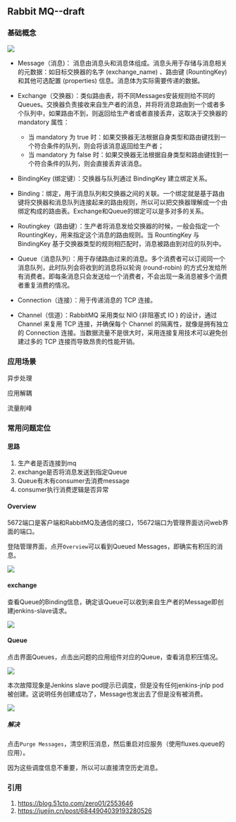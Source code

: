 ## Rabbit MQ--draft

### 基础概念

![](https://image-1300760561.cos.ap-beijing.myqcloud.com/bgyq-blog/rabbitmq-arc.png) 

* Message（消息)： 消息由消息头和消息体组成。消息头用于存储与消息相关的元数据：如目标交换器的名字 (exchange_name) 、路由键 (RountingKey) 和其他可选配置 (properties) 信息。消息体为实际需要传递的数据。
* Exchange（交换器）：类似路由表，将不同Messages安装规则给不同的Queues。交换器负责接收来自生产者的消息，并将将消息路由到一个或者多个队列中，如果路由不到，则返回给生产者或者直接丢弃，这取决于交换器的 mandatory 属性：

  * 当 mandatory 为 true 时：如果交换器无法根据自身类型和路由键找到一个符合条件的队列，则会将该消息返回给生产者；
  * 当 mandatory 为 false 时：如果交换器无法根据自身类型和路由键找到一个符合条件的队列，则会直接丢弃该消息。 
* BindingKey (绑定键）：交换器与队列通过 BindingKey 建立绑定关系。
* Binding：绑定，用于消息队列和交换器之间的关联。一个绑定就是基于路由键将交换器和消息队列连接起来的路由规则，所以可以把交换器理解成一个由绑定构成的路由表。Exchange和Queue的绑定可以是多对多的关系。
* Routingkey（路由键）：生产者将消息发给交换器的时候，一般会指定一个 RountingKey，用来指定这个消息的路由规则。当 RountingKey 与 BindingKey 基于交换器类型的规则相匹配时，消息被路由到对应的队列中。
* Queue（消息队列）：用于存储路由过来的消息。多个消费者可以订阅同一个消息队列，此时队列会将收到的消息将以轮询 (round-robin) 的方式分发给所有消费者。即每条消息只会发送给一个消费者，不会出现一条消息被多个消费者重复消费的情况。
* Connection（连接）：用于传递消息的 TCP 连接。
*  Channel（信道）：RabbitMQ 采用类似 NIO (非阻塞式 IO ) 的设计，通过 Channel 来复用 TCP 连接，并确保每个 Channel 的隔离性，就像是拥有独立的 Connection 连接。当数据流量不是很大时，采用连接复用技术可以避免创建过多的 TCP 连接而导致昂贵的性能开销。



### 应用场景

异步处理

应用解耦

流量削峰

### 常用问题定位

#### 思路

1. 生产者是否连接到mq
2. exchange是否将消息发送到指定Queue
3. Queue有木有consumer去消费message
4. consumer执行消费逻辑是否异常

#### Overview

5672端口是客户端和RabbitMQ及通信的接口，15672端口为管理界面访问web界面的端口。

登陆管理界面，点开`Overview`可以看到Queued Messages，即确实有积压的消息。

![](https://image-1300760561.cos.ap-beijing.myqcloud.com/bgyq-blog/rabbitmq-overview.jpg)

#### exchange

查看Queue的Binding信息，确定该Queue可以收到来自生产者的Message即创建jenkins-slave请求。

![](https://image-1300760561.cos.ap-beijing.myqcloud.com/bgyq-blog/rabbitmq-exchange.png)

#### Queue

点击界面Queues，点击出问题的应用组件对应的Queue，查看消息积压情况。

![](https://image-1300760561.cos.ap-beijing.myqcloud.com/bgyq-blog/rabbitmq-queues.png)

本次故障现象是Jenkins slave pod提示已调度，但是没有任何jenkins-jnlp pod被创建。这说明任务创建成功了，Message也发出去了但是没有被消费。

![](https://image-1300760561.cos.ap-beijing.myqcloud.com/bgyq-blog/rabbitmq-queue-consumer.png)

##### 解决

点击`Purge Messages`，清空积压消息，然后重启对应服务（使用fluxes.queue的应用）。

因为这些调度信息不重要，所以可以直接清空历史消息。



### 引用

1. https://blog.51cto.com/zero01/2553646
2. https://juejin.cn/post/6844904039193280526